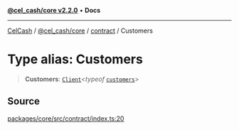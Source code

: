 [**@cel_cash/core v2.2.0**](../../README.md) • **Docs**

***

[CelCash](../../../../packages.md) / [@cel\_cash/core](../../README.md) / [contract](../README.md) / Customers

# Type alias: Customers

> **Customers**: [`Client`](../../types/type-aliases/Client.md)\<*typeof* [`customers`](../variables/customers.md)\>

## Source

[packages/core/src/contract/index.ts:20](https://github.com/Pyxlab/celcash/blob/f7cdc752c29f8a0dcef033e212602412d2050afc/packages/core/src/contract/index.ts#L20)
